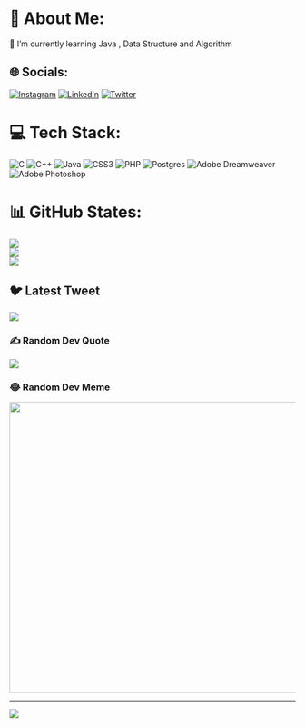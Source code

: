 # 💫 About Me:
🌱 I’m currently learning Java , Data Structure and Algorithm<br>


## 🌐 Socials:
[![Instagram](https://img.shields.io/badge/Instagram-%23E4405F.svg?logo=Instagram&logoColor=white)](https://instagram.com/https://www.instagram.com/_1003shruti_/) [![LinkedIn](https://img.shields.io/badge/LinkedIn-%230077B5.svg?logo=linkedin&logoColor=white)](https://linkedin.com/in/www.linkedin.com/in/shruti-bhuyarkar-82b4ab229) [![Twitter](https://img.shields.io/badge/Twitter-%231DA1F2.svg?logo=Twitter&logoColor=white)](https://twitter.com/https://twitter.com/BhuyarkarShruti) 

# 💻 Tech Stack:
![C](https://img.shields.io/badge/c-%2300599C.svg?style=plastic&logo=c&logoColor=white) ![C++](https://img.shields.io/badge/c++-%2300599C.svg?style=plastic&logo=c%2B%2B&logoColor=white) ![Java](https://img.shields.io/badge/java-%23ED8B00.svg?style=plastic&logo=java&logoColor=white) ![CSS3](https://img.shields.io/badge/css3-%231572B6.svg?style=plastic&logo=css3&logoColor=white) ![PHP](https://img.shields.io/badge/php-%23777BB4.svg?style=plastic&logo=php&logoColor=white) ![Postgres](https://img.shields.io/badge/postgres-%23316192.svg?style=plastic&logo=postgresql&logoColor=white) ![Adobe Dreamweaver](https://img.shields.io/badge/Adobe%20Dreamweaver-FF61F6.svg?style=plastic&logo=Adobe%20Dreamweaver&logoColor=white) ![Adobe Photoshop](https://img.shields.io/badge/adobephotoshop-%2331A8FF.svg?style=plastic&logo=adobephotoshop&logoColor=white)
# 📊 GitHub States:
![](https://github-readme-stats.vercel.app/api?username=shruti-bhuyarkar&theme=radical&hide_border=false&include_all_commits=true&count_private=true)<br/>
![](https://github-readme-streak-stats.herokuapp.com/?user=shruti-bhuyarkar&theme=radical&hide_border=false)<br/>
![](https://github-readme-stats.vercel.app/api/top-langs/?username=shruti-bhuyarkar&theme=radical&hide_border=false&include_all_commits=true&count_private=true&layout=compact)

## 🐦 Latest Tweet
[![](https://gtce.itsvg.in/api?username=https://twitter.com/BhuyarkarShruti)](https://github.com/VishwaGauravIn/github-twitter-card-embed)

### ✍️ Random Dev Quote
![](https://quotes-github-readme.vercel.app/api?type=horizontal&theme=gruvbox)

### 😂 Random Dev Meme
<img src="https://rm.up.railway.app/" width="512px"/>

---
[![](https://visitcount.itsvg.in/api?id=shruti-bhuyarkar&icon=0&color=1)](https://visitcount.itsvg.in)

<!-- Proudly created with GPRM ( https://gprm.itsvg.in ) -->
